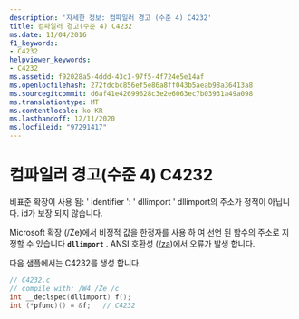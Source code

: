 ```yaml
---
description: '자세한 정보: 컴파일러 경고 (수준 4) C4232'
title: 컴파일러 경고(수준 4) C4232
ms.date: 11/04/2016
f1_keywords:
- C4232
helpviewer_keywords:
- C4232
ms.assetid: f92028a5-4ddd-43c1-97f5-4f724e5e14af
ms.openlocfilehash: 272fdcbc856ef5e86a8ff043b5aeab98a36413a8
ms.sourcegitcommit: d6af41e42699628c3e2e6063ec7b03931a49a098
ms.translationtype: MT
ms.contentlocale: ko-KR
ms.lasthandoff: 12/11/2020
ms.locfileid: "97291417"
---
```

# <a name="compiler-warning-level-4-c4232"></a>컴파일러 경고(수준 4) C4232

비표준 확장이 사용 됨: ' identifier ': ' dllimport ' dllimport의 주소가 정적이 아닙니다. id가 보장 되지 않습니다.

Microsoft 확장 (/Ze)에서 비정적 값을 한정자를 사용 하 여 선언 된 함수의 주소로 지정할 수 있습니다 **`dllimport`** . ANSI 호환성 ([/za](../../build/reference/za-ze-disable-language-extensions.md))에서 오류가 발생 합니다.

다음 샘플에서는 C4232를 생성 합니다.

```c
// C4232.c
// compile with: /W4 /Ze /c
int __declspec(dllimport) f();
int (*pfunc)() = &f;   // C4232
```
